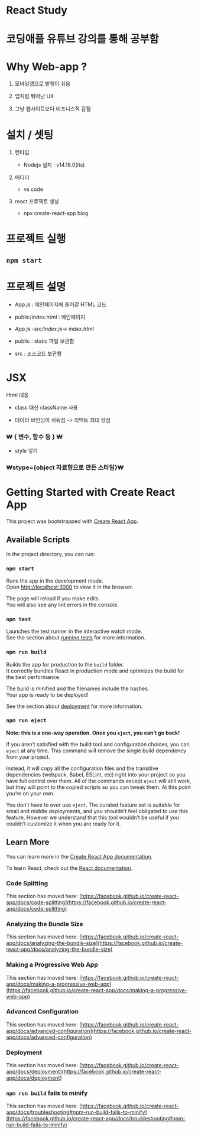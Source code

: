 # React Study
# **코딩애플** 유튜브 강의를 통해 공부함

# Why Web-app ?

1. 모바일앱으로 발행이 쉬움

2. 앱처럼 뛰어난 UX

3. 그냥 웹사이트보다 비즈니스적 감점

# 설치 / 셋팅

1. 런타임 
    + Nodejs 설치 : v14.16.0(lts)

2. 에디터
    + vs code

3. react 프로젝트 생성
    + npx create-react-app blog

# 프로젝트 실행

## `npm start`

# 프로젝트 설명

+ App.js : 메인페이지에 들어갈 HTML 코드

+ public/index.html : 메인페이지

+ *App.js -src/index.js-> index.html*

+ public : static 파일 보관함

+ src : 소스코드 보관함

# JSX

Html 대응

+ class 대신 className 사용

+ 데이터 바인딩이 쉬워짐 -> 리엑트 최대 장점
### ₩ { 변수, 함수 등 } ₩

+ style 넣기
### ₩stype={object 자료형으로 만든 스타일}₩

# Getting Started with Create React App

This project was bootstrapped with [Create React App](https://github.com/facebook/create-react-app).

## Available Scripts

In the project directory, you can run:

### `npm start`

Runs the app in the development mode.\
Open [http://localhost:3000](http://localhost:3000) to view it in the browser.

The page will reload if you make edits.\
You will also see any lint errors in the console.

### `npm test`

Launches the test runner in the interactive watch mode.\
See the section about [running tests](https://facebook.github.io/create-react-app/docs/running-tests) for more information.

### `npm run build`

Builds the app for production to the `build` folder.\
It correctly bundles React in production mode and optimizes the build for the best performance.

The build is minified and the filenames include the hashes.\
Your app is ready to be deployed!

See the section about [deployment](https://facebook.github.io/create-react-app/docs/deployment) for more information.

### `npm run eject`

**Note: this is a one-way operation. Once you `eject`, you can’t go back!**

If you aren’t satisfied with the build tool and configuration choices, you can `eject` at any time. This command will remove the single build dependency from your project.

Instead, it will copy all the configuration files and the transitive dependencies (webpack, Babel, ESLint, etc) right into your project so you have full control over them. All of the commands except `eject` will still work, but they will point to the copied scripts so you can tweak them. At this point you’re on your own.

You don’t have to ever use `eject`. The curated feature set is suitable for small and middle deployments, and you shouldn’t feel obligated to use this feature. However we understand that this tool wouldn’t be useful if you couldn’t customize it when you are ready for it.

## Learn More

You can learn more in the [Create React App documentation](https://facebook.github.io/create-react-app/docs/getting-started).

To learn React, check out the [React documentation](https://reactjs.org/).

### Code Splitting

This section has moved here: [https://facebook.github.io/create-react-app/docs/code-splitting](https://facebook.github.io/create-react-app/docs/code-splitting)

### Analyzing the Bundle Size

This section has moved here: [https://facebook.github.io/create-react-app/docs/analyzing-the-bundle-size](https://facebook.github.io/create-react-app/docs/analyzing-the-bundle-size)

### Making a Progressive Web App

This section has moved here: [https://facebook.github.io/create-react-app/docs/making-a-progressive-web-app](https://facebook.github.io/create-react-app/docs/making-a-progressive-web-app)

### Advanced Configuration

This section has moved here: [https://facebook.github.io/create-react-app/docs/advanced-configuration](https://facebook.github.io/create-react-app/docs/advanced-configuration)

### Deployment

This section has moved here: [https://facebook.github.io/create-react-app/docs/deployment](https://facebook.github.io/create-react-app/docs/deployment)

### `npm run build` fails to minify

This section has moved here: [https://facebook.github.io/create-react-app/docs/troubleshooting#npm-run-build-fails-to-minify](https://facebook.github.io/create-react-app/docs/troubleshooting#npm-run-build-fails-to-minify)
